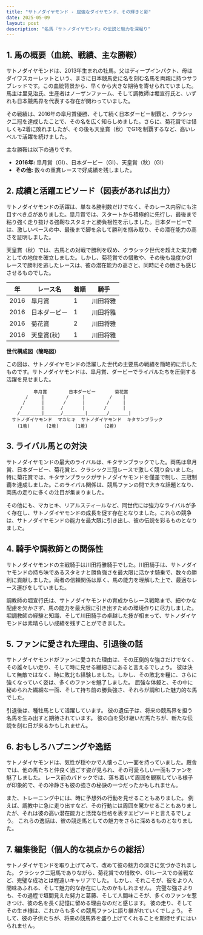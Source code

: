 ```yaml
---
title: "サトノダイヤモンド - 屈強なダイヤモンド、その輝きと影"
date: 2025-05-09
layout: post
description: "名馬『サトノダイヤモンド』の伝説と魅力を深堀り"
---
```


## 1. 馬の概要（血統、戦績、主な勝鞍）

サトノダイヤモンドは、2013年生まれの牡馬。父はディープインパクト、母はダイワスカーレットという、まさに日本競馬史に名を刻む名馬を両親に持つサラブレッドです。この血統背景から、早くから大きな期待を寄せられていました。馬主は里見治氏、生産者はノーザンファーム、そして調教師は堀宣行氏と、いずれも日本競馬界を代表する存在が関わっていました。

その戦績は、2016年の皐月賞優勝、そして続く日本ダービー制覇と、クラシック二冠を達成したことで、その名を広く知らしめました。さらに、菊花賞では惜しくも2着に敗れましたが、その後も天皇賞（秋）でG1を制覇するなど、高いレベルで活躍を続けました。

主な勝鞍は以下の通りです。

* **2016年:** 皐月賞（GI）、日本ダービー（GI）、天皇賞（秋）（GI）
* **その他:**  数々の重賞レースで好成績を残しました。


## 2. 成績と活躍エピソード（図表があれば出力）

サトノダイヤモンドの活躍は、単なる勝利数だけでなく、そのレース内容にも注目すべき点がありました。皐月賞では、スタートから積極的に先行し、最後まで粘り強く走り抜ける強靭なスタミナと勝負根性を示しました。日本ダービーでは、激しいペースの中、最後まで脚を余して勝利を掴み取り、その潜在能力の高さを証明しました。

天皇賞（秋）では、古馬との対戦で勝利を収め、クラシック世代を超えた実力者としての地位を確立しました。しかし、菊花賞での惜敗や、その後も幾度かG1レースで勝利を逃したレースは、彼の潜在能力の高さと、同時にその脆さも感じさせるものでした。

| 年 | レース名          | 着順 | 騎手     |
|---|-----------------|-----|----------|
| 2016 | 皐月賞            | 1   | 川田将雅 |
| 2016 | 日本ダービー        | 1   | 川田将雅 |
| 2016 | 菊花賞            | 2   | 川田将雅 |
| 2016 | 天皇賞(秋)        | 1   | 川田将雅 |


**世代構成図（簡略図）**

この図は、サトノダイヤモンドの活躍した世代の主要馬の戦績を簡略的に示したものです。サトノダイヤモンドは、皐月賞、ダービーでライバルたちを圧倒する活躍を見せました。

```
          皐月賞        日本ダービー       菊花賞
       /     |        /     |         /    |
      /      |       /      |        /     |
     /       |      /       |       /      |
    /________|______/________|_______/_______|
  サトノダイヤモンド  マカヒキ  サトノダイヤモンド  キタサンブラック
    (1着)      (2着)      (1着)      (2着)
```


## 3. ライバル馬との対決

サトノダイヤモンドの最大のライバルは、キタサンブラックでした。両馬は皐月賞、日本ダービー、菊花賞と、クラシック三冠レースで激しく競り合いました。特に菊花賞では、キタサンブラックがサトノダイヤモンドを僅差で制し、三冠制覇を達成しました。このライバル関係は、競馬ファンの間で大きな話題となり、両馬の走りに多くの注目が集まりました。

その他にも、マカヒキ、リアルスティールなど、同世代には強力なライバルが多く存在し、サトノダイヤモンドの成長を促す存在となりました。これらの競争は、サトノダイヤモンドの能力を最大限に引き出し、彼の伝説を彩るものとなりました。


## 4. 騎手や調教師との関係性

サトノダイヤモンドの主戦騎手は川田将雅騎手でした。川田騎手は、サトノダイヤモンドの持ち味であるスタミナと勝負強さを最大限に活かす騎乗で、数々の勝利に貢献しました。両者の信頼関係は厚く、馬の能力を理解した上で、最適なレース運びをしていました。

調教師の堀宣行氏は、サトノダイヤモンドの育成からレース戦略まで、細やかな配慮を欠かさず、馬の能力を最大限に引き出すための環境作りに尽力しました。  堀調教師の経験と知識、そして川田騎手の卓越した技が相まって、サトノダイヤモンドは素晴らしい成績を残すことができました。


## 5. ファンに愛された理由、引退後の話

サトノダイヤモンドがファンに愛された理由は、その圧倒的な強さだけでなく、その雄々しい走り、そして時に見せる繊細さにあると言えるでしょう。  彼は決して無敵ではなく、時に敗北も経験しました。しかし、その敗北を糧に、さらに強くなっていく姿は、多くのファンを魅了しました。  屈強な体躯と、その中に秘められた繊細な一面、そして持ち前の勝負強さ、それらが調和した魅力的な馬でした。

引退後は、種牡馬として活躍しています。  彼の遺伝子は、将来の競馬界を担う名馬を生み出すと期待されています。  彼の血を受け継いだ馬たちが、新たな伝説を刻む日が来るかもしれません。


## 6. おもしろハプニングや逸話

サトノダイヤモンドは、気性が穏やかで人懐っこい一面を持っていました。厩舎では、他の馬たちと仲良く過ごす姿が見られ、その可愛らしい一面もファンを魅了しました。  レース前のパドックでは、落ち着いて周囲を観察している様子が印象的で、その冷静さも彼の強さの秘訣の一つだったかもしれません。

また、トレーニング中には、時に予想外の行動を見せることもありました。 例えば、調教中に急に走り出すなど、その行動には周囲を驚かせることもありましたが、それは彼の高い潜在能力と活発な性格を表すエピソードと言えるでしょう。  これらの逸話は、彼の競走馬としての魅力をさらに深めるものとなりました。


## 7. 編集後記（個人的な視点からの総括）

サトノダイヤモンドを取り上げてみて、改めて彼の魅力の深さに気づかされました。  クラシック二冠馬でありながら、菊花賞での惜敗や、G1レースでの苦戦など、完璧な成功とは程遠いキャリアでした。 しかし、それこそが、彼をより人間味あふれる、そして魅力的な存在にしたのかもしれません。  完璧な強さよりも、その過程で垣間見えた努力と葛藤、そして人間味こそが、多くのファンを惹きつけ、彼の名を長く記憶に留める理由なのだと感じます。  彼の走り、そしてその生き様は、これからも多くの競馬ファンに語り継がれていくでしょう。  そして、彼の子供たちが、将来の競馬界を盛り上げてくれることを期待せずにはいられません。
